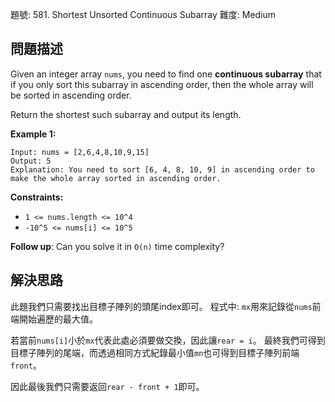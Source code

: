 題號: 581. Shortest Unsorted Continuous Subarray
難度: Medium

## 問題描述
Given an integer array `nums`, you need to find one **continuous subarray** that if you only sort this subarray in ascending order, then the whole array will be sorted in ascending order.

Return the shortest such subarray and output its length.

**Example 1:**
```
Input: nums = [2,6,4,8,10,9,15]
Output: 5
Explanation: You need to sort [6, 4, 8, 10, 9] in ascending order to make the whole array sorted in ascending order.
```

**Constraints:**

- `1 <= nums.length <= 10^4`
- `-10^5 <= nums[i] <= 10^5`

**Follow up**: Can you solve it in `O(n)` time complexity?

## 解決思路
此題我們只需要找出目標子陣列的頭尾index即可。
程式中:
`mx`用來記錄從`nums`前端開始遍歷的最大值。

若當前`nums[i]`小於`mx`代表此處必須要做交換，因此讓`rear = i`。
最終我們可得到目標子陣列的尾端，而透過相同方式紀錄最小值`mn`也可得到目標子陣列前端`front`。

因此最後我們只需要返回`rear - front + 1`即可。